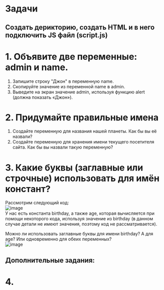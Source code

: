 # Задачи  
## Создать дерикторию, создать HTML и в него подключить JS файл (script.js)
# 1. Объявите две переменные: admin и name.  
1. Запишите строку "Джон" в переменную name.  
2. Скопируйте значение из переменной name в admin.  
3. Выведите на экран значение admin, используя функцию alert (должна показать «Джон»).  

# 2. Придумайте правильные имена  
1. Создайте переменную для названия нашей планеты. Как бы вы её назвали?  
2. Создайте переменную для хранения имени текущего посетителя сайта. Как бы вы назвали такую переменную?  

# 3. Какие буквы (заглавные или строчные) использовать для имён констант?  
Рассмотрим следующий код:  
![image](https://user-images.githubusercontent.com/113675674/196187104-c2a6bf40-c8ec-4fb0-9ec6-5417314f49bf.png)  
У нас есть константа birthday, а также age, которая вычисляется при помощи некоторого кода, используя значение из birthday (в данном случае детали не имеют значения, поэтому код не рассматривается).  

Можно ли использовать заглавные буквы для имени birthday? А для age? Или одновременно для обеих переменных?  
![image](https://user-images.githubusercontent.com/113675674/196187200-ecdfd95c-2162-4357-bd2f-4f6ea7aaf618.png)

## Дополнительные задания:  
# 4.  
